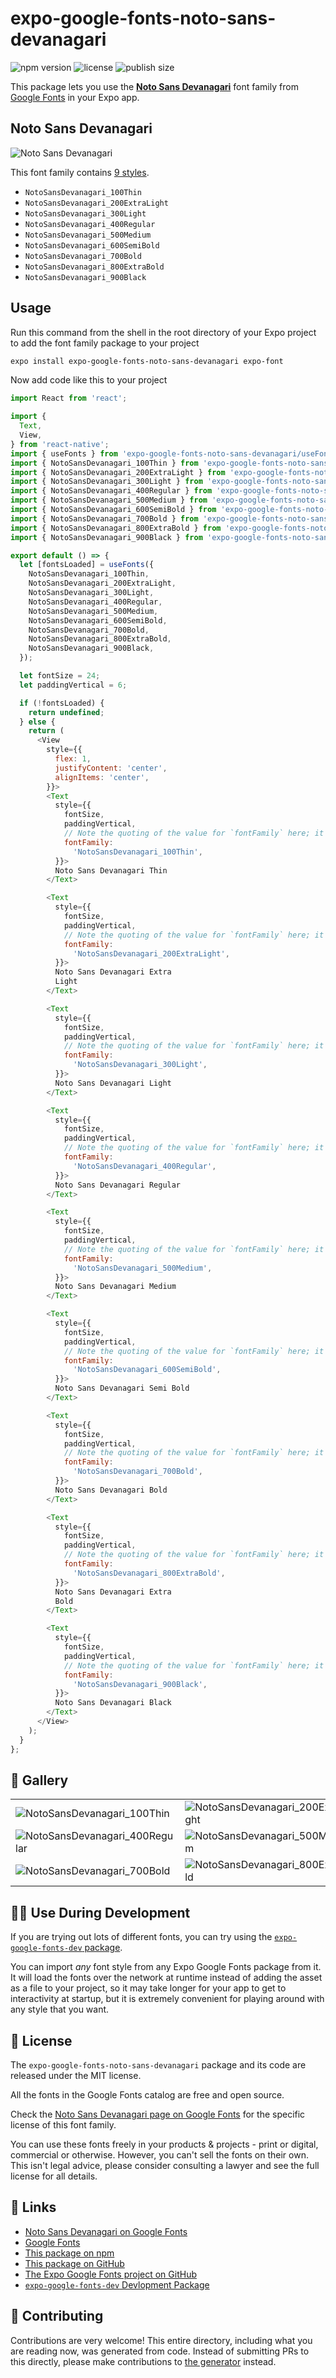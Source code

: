 # expo-google-fonts-noto-sans-devanagari

![npm version](https://flat.badgen.net/npm/v/expo-google-fonts-noto-sans-devanagari)
![license](https://flat.badgen.net/github/license/expo/google-fonts)
![publish size](https://flat.badgen.net/packagephobia/install/expo-google-fonts-noto-sans-devanagari)

This package lets you use the [**Noto Sans Devanagari**](https://fonts.google.com/specimen/Noto+Sans+Devanagari) font family from [Google Fonts](https://fonts.google.com/) in your Expo app.

## Noto Sans Devanagari

![Noto Sans Devanagari](./font-family.png)

This font family contains [9 styles](#-gallery).

- `NotoSansDevanagari_100Thin`
- `NotoSansDevanagari_200ExtraLight`
- `NotoSansDevanagari_300Light`
- `NotoSansDevanagari_400Regular`
- `NotoSansDevanagari_500Medium`
- `NotoSansDevanagari_600SemiBold`
- `NotoSansDevanagari_700Bold`
- `NotoSansDevanagari_800ExtraBold`
- `NotoSansDevanagari_900Black`

## Usage

Run this command from the shell in the root directory of your Expo project to add the font family package to your project
```sh
expo install expo-google-fonts-noto-sans-devanagari expo-font
```

Now add code like this to your project
```js
import React from 'react';

import {
  Text,
  View,
} from 'react-native';
import { useFonts } from 'expo-google-fonts-noto-sans-devanagari/useFonts';
import { NotoSansDevanagari_100Thin } from 'expo-google-fonts-noto-sans-devanagari/100Thin';
import { NotoSansDevanagari_200ExtraLight } from 'expo-google-fonts-noto-sans-devanagari/200ExtraLight';
import { NotoSansDevanagari_300Light } from 'expo-google-fonts-noto-sans-devanagari/300Light';
import { NotoSansDevanagari_400Regular } from 'expo-google-fonts-noto-sans-devanagari/400Regular';
import { NotoSansDevanagari_500Medium } from 'expo-google-fonts-noto-sans-devanagari/500Medium';
import { NotoSansDevanagari_600SemiBold } from 'expo-google-fonts-noto-sans-devanagari/600SemiBold';
import { NotoSansDevanagari_700Bold } from 'expo-google-fonts-noto-sans-devanagari/700Bold';
import { NotoSansDevanagari_800ExtraBold } from 'expo-google-fonts-noto-sans-devanagari/800ExtraBold';
import { NotoSansDevanagari_900Black } from 'expo-google-fonts-noto-sans-devanagari/900Black';

export default () => {
  let [fontsLoaded] = useFonts({
    NotoSansDevanagari_100Thin,
    NotoSansDevanagari_200ExtraLight,
    NotoSansDevanagari_300Light,
    NotoSansDevanagari_400Regular,
    NotoSansDevanagari_500Medium,
    NotoSansDevanagari_600SemiBold,
    NotoSansDevanagari_700Bold,
    NotoSansDevanagari_800ExtraBold,
    NotoSansDevanagari_900Black,
  });

  let fontSize = 24;
  let paddingVertical = 6;

  if (!fontsLoaded) {
    return undefined;
  } else {
    return (
      <View
        style={{
          flex: 1,
          justifyContent: 'center',
          alignItems: 'center',
        }}>
        <Text
          style={{
            fontSize,
            paddingVertical,
            // Note the quoting of the value for `fontFamily` here; it expects a string!
            fontFamily:
              'NotoSansDevanagari_100Thin',
          }}>
          Noto Sans Devanagari Thin
        </Text>

        <Text
          style={{
            fontSize,
            paddingVertical,
            // Note the quoting of the value for `fontFamily` here; it expects a string!
            fontFamily:
              'NotoSansDevanagari_200ExtraLight',
          }}>
          Noto Sans Devanagari Extra
          Light
        </Text>

        <Text
          style={{
            fontSize,
            paddingVertical,
            // Note the quoting of the value for `fontFamily` here; it expects a string!
            fontFamily:
              'NotoSansDevanagari_300Light',
          }}>
          Noto Sans Devanagari Light
        </Text>

        <Text
          style={{
            fontSize,
            paddingVertical,
            // Note the quoting of the value for `fontFamily` here; it expects a string!
            fontFamily:
              'NotoSansDevanagari_400Regular',
          }}>
          Noto Sans Devanagari Regular
        </Text>

        <Text
          style={{
            fontSize,
            paddingVertical,
            // Note the quoting of the value for `fontFamily` here; it expects a string!
            fontFamily:
              'NotoSansDevanagari_500Medium',
          }}>
          Noto Sans Devanagari Medium
        </Text>

        <Text
          style={{
            fontSize,
            paddingVertical,
            // Note the quoting of the value for `fontFamily` here; it expects a string!
            fontFamily:
              'NotoSansDevanagari_600SemiBold',
          }}>
          Noto Sans Devanagari Semi Bold
        </Text>

        <Text
          style={{
            fontSize,
            paddingVertical,
            // Note the quoting of the value for `fontFamily` here; it expects a string!
            fontFamily:
              'NotoSansDevanagari_700Bold',
          }}>
          Noto Sans Devanagari Bold
        </Text>

        <Text
          style={{
            fontSize,
            paddingVertical,
            // Note the quoting of the value for `fontFamily` here; it expects a string!
            fontFamily:
              'NotoSansDevanagari_800ExtraBold',
          }}>
          Noto Sans Devanagari Extra
          Bold
        </Text>

        <Text
          style={{
            fontSize,
            paddingVertical,
            // Note the quoting of the value for `fontFamily` here; it expects a string!
            fontFamily:
              'NotoSansDevanagari_900Black',
          }}>
          Noto Sans Devanagari Black
        </Text>
      </View>
    );
  }
};

```

## 🔡 Gallery


||||
|-|-|-|
|![NotoSansDevanagari_100Thin](.//100Thin/NotoSansDevanagari_100Thin.ttf.png)|![NotoSansDevanagari_200ExtraLight](.//200ExtraLight/NotoSansDevanagari_200ExtraLight.ttf.png)|![NotoSansDevanagari_300Light](.//300Light/NotoSansDevanagari_300Light.ttf.png)||
|![NotoSansDevanagari_400Regular](.//400Regular/NotoSansDevanagari_400Regular.ttf.png)|![NotoSansDevanagari_500Medium](.//500Medium/NotoSansDevanagari_500Medium.ttf.png)|![NotoSansDevanagari_600SemiBold](.//600SemiBold/NotoSansDevanagari_600SemiBold.ttf.png)||
|![NotoSansDevanagari_700Bold](.//700Bold/NotoSansDevanagari_700Bold.ttf.png)|![NotoSansDevanagari_800ExtraBold](.//800ExtraBold/NotoSansDevanagari_800ExtraBold.ttf.png)|![NotoSansDevanagari_900Black](.//900Black/NotoSansDevanagari_900Black.ttf.png)||


## 👩‍💻 Use During Development

If you are trying out lots of different fonts, you can try using the [`expo-google-fonts-dev` package](https://github.com/freeboub/google-fonts/tree/master/font-packages/dev#readme).

You can import *any* font style from any Expo Google Fonts package from it. It will load the fonts
over the network at runtime instead of adding the asset as a file to your project, so it may take longer
for your app to get to interactivity at startup, but it is extremely convenient
for playing around with any style that you want.

## 📖 License

The `expo-google-fonts-noto-sans-devanagari` package and its code are released under the MIT license.

All the fonts in the Google Fonts catalog are free and open source.

Check the [Noto Sans Devanagari page on Google Fonts](https://fonts.google.com/specimen/Noto+Sans+Devanagari) for the specific license of this font family.

You can use these fonts freely in your products & projects - print or digital, commercial or otherwise. However, you can't sell the fonts on their own. This isn't legal advice, please consider consulting a lawyer and see the full license for all details.

## 🔗 Links

- [Noto Sans Devanagari on Google Fonts](https://fonts.google.com/specimen/Noto+Sans+Devanagari)
- [Google Fonts](https://fonts.google.com/)
- [This package on npm](https://www.npmjs.com/package/expo-google-fonts-noto-sans-devanagari)
- [This package on GitHub](https://github.com/freeboub/google-fonts/tree/master/font-packages/noto-sans-devanagari)
- [The Expo Google Fonts project on GitHub](https://github.com/freeboub/google-fonts)
- [`expo-google-fonts-dev` Devlopment Package](https://github.com/freeboub/google-fonts/tree/master/font-packages/dev)

## 🤝 Contributing

Contributions are very welcome! This entire directory, including what you are reading now, was generated from code. Instead of submitting PRs to this directly, please make contributions to [the generator](https://github.com/freeboub/google-fonts/tree/master/packages/generator) instead.

